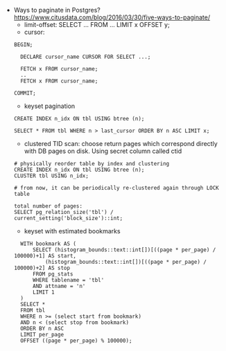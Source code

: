 - Ways to paginate in Postgres?
  https://www.citusdata.com/blog/2016/03/30/five-ways-to-paginate/
  - limit-offset: SELECT ... FROM ... LIMIT x OFFSET y;
  - cursor:
  ```
  BEGIN;

    DECLARE cursor_name CURSOR FOR SELECT ...;

    FETCH x FROM cursor_name;
    ..
    FETCH x FROM cursor_name;

  COMMIT;
  ```
  - keyset pagination
  ```
  CREATE INDEX n_idx ON tbl USING btree (n);

  SELECT * FROM tbl WHERE n > last_cursor ORDER BY n ASC LIMIT x;
  ```
  - clustered TID scan: choose return pages which correspond directly with DB pages on disk. Using secret column called ctid
  ```
  # physically reorder table by index and clustering
  CREATE INDEX n_idx ON tbl USING btree (n);
  CLUSTER tbl USING n_idx;

  # from now, it can be periodically re-clustered again through LOCK table 
  
  total number of pages: 
  SELECT pg_relation_size('tbl') / current_setting('block_size')::int;

  ```
  - keyset with estimated bookmarks
  ```
    WITH bookmark AS (
        SELECT (histogram_bounds::text::int[])[((page * per_page) / 100000)+1] AS start,
            (histogram_bounds::text::int[])[((page * per_page) / 100000)+2] AS stop
        FROM pg_stats
        WHERE tablename = 'tbl'
        AND attname = 'n'
        LIMIT 1
    )
    SELECT *
    FROM tbl
    WHERE n >= (select start from bookmark)
    AND n < (select stop from bookmark)
    ORDER BY n ASC
    LIMIT per_page
    OFFSET ((page * per_page) % 100000);
  ```